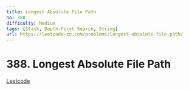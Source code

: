 ```yaml
---
title: Longest Absolute File Path
no: 388
difficulty: Medium
tags: [Stack, Depth-First Search, String]
url: https://leetcode-cn.com/problems/longest-absolute-file-path/
---
```


# 388. Longest Absolute File Path

[Leetcode](https://leetcode-cn.com/problems/longest-absolute-file-path/)

